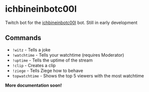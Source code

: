 # ichbineinbotc00l

Twitch bot for the [ichbineinbotc00l](https://twitch.tv/ichbineinbotc00l) bot.
Still in early development

## Commands
- `!witz` - Tells a joke
- `!watchtime` - Tells your watchtime (requires Moderator)
- `!uptime` - Tells the uptime of the stream
- `!clip` - Creates a clip
- `!ziege` - Tells Ziege how to behave
- `topwatchtime` - Shows the top 5 viewers with the most watchtime

**More documentation soon!**